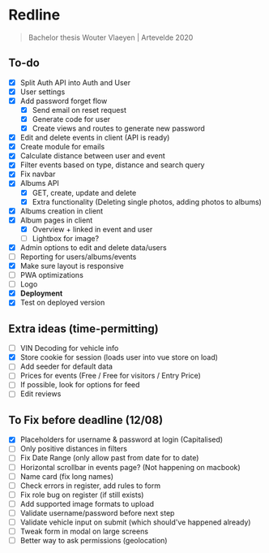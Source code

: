 # Redline
> Bachelor thesis Wouter Vlaeyen | Artevelde 2020

## To-do

- [x] Split Auth API into Auth and User
- [x] User settings
- [x] Add password forget flow
  - [x] Send email on reset request
  - [x] Generate code for user
  - [x] Create views and routes to generate new password
- [x] Edit and delete events in client (API is ready)
- [x] Create module for emails
- [x] Calculate distance between user and event
- [x] Filter events based on type, distance and search query
- [x] Fix navbar
- [x] Albums API
  - [x] GET, create, update and delete
  - [x] Extra functionality (Deleting single photos, adding photos to albums)
- [x] Albums creation in client
- [x] Album pages in client
  - [x] Overview + linked in event and user
  - [ ] Lightbox for image?
- [x] Admin options to edit and delete data/users
- [ ] Reporting for users/albums/events
- [x] Make sure layout is responsive
- [ ] PWA optimizations
- [ ] Logo
- [x] **Deployment**
- [x] Test on deployed version

## Extra ideas (time-permitting)
- [ ] VIN Decoding for vehicle info
- [x] Store cookie for session (loads user into vue store on load)
- [ ] Add seeder for default data
- [ ] Prices for events (Free / Free for visitors / Entry Price)
- [ ] If possible, look for options for feed
- [ ] Edit reviews

## To Fix before deadline (12/08)
- [x] Placeholders for username & password at login (Capitalised)
- [ ] Only positive distances in filters
- [ ] Fix Date Range (only allow past from date for to date)
- [ ] Horizontal scrollbar in events page? (Not happening on macbook)
- [ ] Name card (fix long names)
- [ ] Check errors in register, add rules to form
- [ ] Fix role bug on register (if still exists)
- [ ] Add supported image formats to upload
- [ ] Validate username/password before next step
- [ ] Validate vehicle input on submit (which should've happened already)
- [ ] Tweak form in modal on large screens
- [ ] Better way to ask permissions (geolocation)